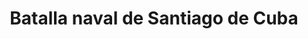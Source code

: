 ﻿---
title: "Batalla naval de Santiago de Cuba"
permalink: periodes_717.html
layout: periode
dataInici: 1898-07-03
sidebar: periodes
pares:
  - id: 690
    title: "Guerra de Cuba"
    dataInici: "(1898-04-21)"
    dataFi: "(1898-08-12)"

fills:
jocsPrincipals:
  - title: "Death Before Dishonor: The Battle of Santiago Harbor"
    bggId: 145833
    dataInici: 
    dataFi: 

jocsEscenaris:
jocsEpoca:
  - title: "Fire When Ready"
    bggId: 5194
    escenari: "Battle of Santiago"
    dataInici: 
    dataFi: 

jocsEpocaEscenaris:
---
